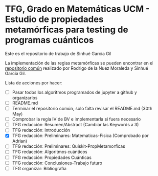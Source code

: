 # TFG, Grado en Matemáticas UCM - Estudio de propiedades metamórficas para testing de programas cuánticos
Este es el repositorio de trabajo de Sinhué García Gil

La implementación de las reglas metamórficas se pueden encontrar en el [repositorio común](https://github.com/rodelanu/TFG.git) realizado por Rodrigo de la Nuez Moraleda y Sinhué García Gil.
<br>

Lista de acciones por hacer:
- [ ] Pasar todos los algoritmos programados de jupyter a github y organizarlos
- [ ] README.md
- [ ] Terminar el repositorio común, solo falta revisar el README.md (30th May)
- [ ] Comprobar la regla IV de BV e implementarla si fuera necesario
- [ ] TFG redacción: Resumen/Abstract (Cambiar las Keywords a 3)
- [ ] TFG redacción: Introducción
- [x] TFG redacción: Preliminares: Matematicas-Fisica (Comprobado por Adrian)
- [ ] TFG redacción: Preliminares: Quiskit-PropMetamorficas
- [ ] TFG redacción: Algoritmos cuánticos
- [ ] TFG redacción: Propiedades Cuánticas
- [ ] TFG redacción: Conclusiones-Trabajo futuro
- [ ] TFG organizar: Bibliografía
